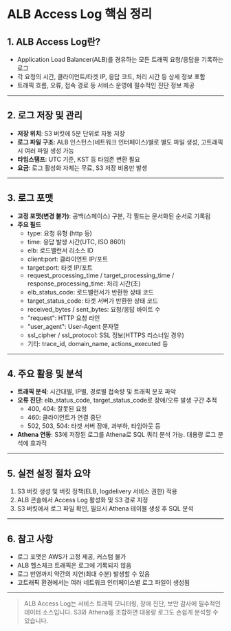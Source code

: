 # ALB Access Log 핵심 정리

## 1. ALB Access Log란?
- Application Load Balancer(ALB)를 경유하는 모든 트래픽 요청/응답을 기록하는 로그
- 각 요청의 시간, 클라이언트/타겟 IP, 응답 코드, 처리 시간 등 상세 정보 포함
- 트래픽 흐름, 오류, 접속 경로 등 서비스 운영에 필수적인 진단 정보 제공

---

## 2. 로그 저장 및 관리

- **저장 위치**: S3 버킷에 5분 단위로 자동 저장
- **로그 파일 구조**: ALB 인스턴스(네트워크 인터페이스)별로 별도 파일 생성, 고트래픽 시 여러 파일 생성 가능
- **타임스탬프**: UTC 기준, KST 등 타임존 변환 필요
- **요금**: 로그 활성화 자체는 무료, S3 저장 비용만 발생

---

## 3. 로그 포맷

- **고정 포맷(변경 불가)**: 공백(스페이스) 구분, 각 필드는 문서화된 순서로 기록됨
- **주요 필드**
  - type: 요청 유형 (http 등)
  - time: 응답 발생 시간(UTC, ISO 8601)
  - elb: 로드밸런서 리소스 ID
  - client:port: 클라이언트 IP/포트
  - target:port: 타겟 IP/포트
  - request_processing_time / target_processing_time / response_processing_time: 처리 시간(초)
  - elb_status_code: 로드밸런서가 반환한 상태 코드
  - target_status_code: 타겟 서버가 반환한 상태 코드
  - received_bytes / sent_bytes: 요청/응답 바이트 수
  - "request": HTTP 요청 라인
  - "user_agent": User-Agent 문자열
  - ssl_cipher / ssl_protocol: SSL 정보(HTTPS 리스너일 경우)
  - 기타: trace_id, domain_name, actions_executed 등

---

## 4. 주요 활용 및 분석

- **트래픽 분석**: 시간대별, IP별, 경로별 접속량 및 트래픽 분포 파악
- **오류 진단**: elb_status_code, target_status_code로 장애/오류 발생 구간 추적
  - 400, 404: 잘못된 요청
  - 460: 클라이언트가 연결 중단
  - 502, 503, 504: 타겟 서버 장애, 과부하, 타임아웃 등
- **Athena 연동**: S3에 저장된 로그를 Athena로 SQL 쿼리 분석 가능. 대용량 로그 분석에 효과적

---

## 5. 실전 설정 절차 요약

1. S3 버킷 생성 및 버킷 정책(ELB, logdelivery 서비스 권한) 적용
2. ALB 콘솔에서 Access Log 활성화 및 S3 경로 지정
3. S3 버킷에서 로그 파일 확인, 필요시 Athena 테이블 생성 후 SQL 분석

---

## 6. 참고 사항

- 로그 포맷은 AWS가 고정 제공, 커스텀 불가
- ALB 헬스체크 트래픽은 로그에 기록되지 않음
- 로그 반영까지 약간의 지연(최대 수분) 발생할 수 있음
- 고트래픽 환경에서는 여러 네트워크 인터페이스별 로그 파일이 생성됨

---

> ALB Access Log는 서비스 트래픽 모니터링, 장애 진단, 보안 감사에 필수적인 데이터 소스입니다. S3와 Athena를 조합하면 대용량 로그도 손쉽게 분석할 수 있습니다.
